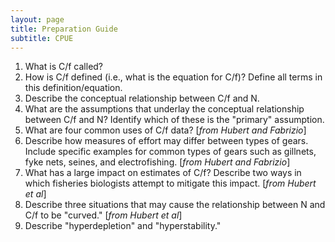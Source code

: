 ```yaml
---
layout: page
title: Preparation Guide
subtitle: CPUE
---
```


1. What is C/f called?
1. How is C/f defined (i.e., what is the equation for C/f)? Define all terms in this definition/equation.
1. Describe the conceptual relationship between C/f and N.
1. What are the assumptions that underlay the conceptual relationship between C/f and N? Identify which of these is the "primary" assumption.
1. What are four common uses of C/f data? [*from Hubert and Fabrizio*]
1. Describe how measures of effort may differ between types of gears. Include specific examples for common types of gears such as gillnets, fyke nets, seines, and electrofishing. [*from Hubert and Fabrizio*]
1. What has a large impact on estimates of C/f? Describe two ways in which fisheries biologists attempt to mitigate this impact. [*from Hubert et al*]
1. Describe three situations that may cause the relationship between N and C/f to be "curved." [*from Hubert et al*]
1. Describe "hyperdepletion" and "hyperstability."
